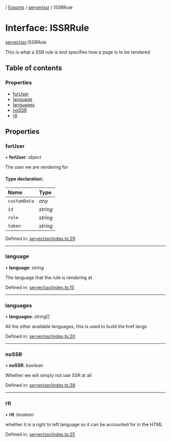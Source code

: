 [](../README.md) / [Exports](../modules.md) / [server/ssr](../modules/server_ssr.md) / ISSRRule

# Interface: ISSRRule

[server/ssr](../modules/server_ssr.md).ISSRRule

This is what a SSR rule is and specifies
how a page is to be rendered

## Table of contents

### Properties

- [forUser](server_ssr.issrrule.md#foruser)
- [language](server_ssr.issrrule.md#language)
- [languages](server_ssr.issrrule.md#languages)
- [noSSR](server_ssr.issrrule.md#nossr)
- [rtl](server_ssr.issrrule.md#rtl)

## Properties

### forUser

• **forUser**: *object*

The user we are rendering for

#### Type declaration:

Name | Type |
:------ | :------ |
`customData` | *any* |
`id` | *string* |
`role` | *string* |
`token` | *string* |

Defined in: [server/ssr/index.ts:29](https://github.com/onzag/itemize/blob/0569bdf2/server/ssr/index.ts#L29)

___

### language

• **language**: *string*

The language that the rule is rendering at

Defined in: [server/ssr/index.ts:15](https://github.com/onzag/itemize/blob/0569bdf2/server/ssr/index.ts#L15)

___

### languages

• **languages**: *string*[]

All the other available languages, this is used to build
the href langs

Defined in: [server/ssr/index.ts:20](https://github.com/onzag/itemize/blob/0569bdf2/server/ssr/index.ts#L20)

___

### noSSR

• **noSSR**: *boolean*

Whether we will simply not use SSR at all

Defined in: [server/ssr/index.ts:38](https://github.com/onzag/itemize/blob/0569bdf2/server/ssr/index.ts#L38)

___

### rtl

• **rtl**: *boolean*

whether it is a right to left language so it
can be accounted for in the HTML

Defined in: [server/ssr/index.ts:25](https://github.com/onzag/itemize/blob/0569bdf2/server/ssr/index.ts#L25)

